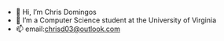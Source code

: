 - 👋 Hi, I’m Chris Domingos
- 🌱 I’m a Computer Science student at the University of Virginia
- 📫 email:chrisd03@outlook.com

<!---
chrisd03/chrisd03 is a ✨ special ✨ repository because its `README.md` (this file) appears on your GitHub profile.
You can click the Preview link to take a look at your changes.
--->
